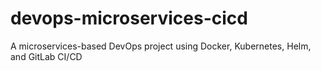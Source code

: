 # devops-microservices-cicd
A microservices-based DevOps project using Docker, Kubernetes, Helm, and GitLab CI/CD
